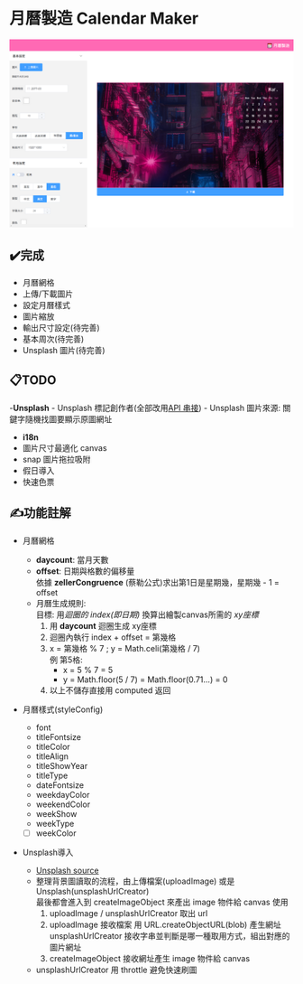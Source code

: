 # 月曆製造 Calendar Maker
![預覽圖](./src/assets/preview.png)
## ✔️完成
- 月曆網格
- 上傳/下載圖片
- 設定月曆樣式
- 圖片縮放
- 輸出尺寸設定(待完善)
- 基本周次(待完善)
- Unsplash 圖片(待完善)

## 📋TODO
-**Unsplash**
    - Unsplash 標記創作者(全部改用[API 串接](https://unsplash.com/documentation#get-a-photo))
    - Unsplash 圖片來源: 關鍵字隨機找圖要顯示原圖網址    
- **i18n**
- 圖片尺寸最適化 canvas
- snap 圖片拖拉吸附
- 假日導入
- 快速色票

## ✍️功能註解
- 月曆網格  
    - **daycount**: 當月天數  
    - **offset**: 日期與格數的偏移量  
      依據 **zellerCongruence** (蔡勒公式)求出第1日是星期幾，星期幾 - 1 = offset
    - 月曆生成規則:  
        目標: 用*迴圈的 index(即日期)* 換算出繪製canvas所需的 *xy座標*  
        1. 用 **daycount** 迴圈生成 xy座標
        2. 迴圈內執行 index + offset = 第幾格
        3. x = 第幾格 % 7 ; y = Math.celi(第幾格 / 7)  
           例 第5格: 
           - x = 5 % 7 = 5  
           - y = Math.floor(5 / 7) = Math.floor(0.71...) = 0  
        4. 以上不儲存直接用 computed 返回  
        
- 月曆樣式(styleConfig)
    - font
    - titleFontsize
    - titleColor
    - titleAlign
    - titleShowYear
    - titleType
    - dateFontsize
    - weekdayColor
    - weekendColor
    - weekShow
    - weekType
    - [ ] weekColor

- Unsplash導入
    - [Unsplash source](https://source.unsplash.com/)
    - 整理背景圖讀取的流程，由上傳檔案(uploadImage) 或是 Unsplash(unsplashUrlCreator)  
      最後都會進入到 createImageObject 來產出 image 物件給 canvas 使用  
        1. uploadImage / unsplashUrlCreator 取出 url  
        2. uploadImage 接收檔案 用 URL.createObjectURL(blob) 產生網址  
           unsplashUrlCreator 接收字串並判斷是哪一種取用方式，組出對應的圖片網址  
        3. createImageObject 接收網址產生 image 物件給 canvas
    - unsplashUrlCreator 用 throttle 避免快速刷圖